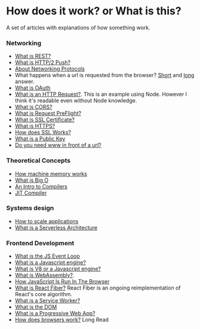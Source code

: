 # How does it work? or What is this?

A set of articles with explanations of how something work.

### Networking

- [What is REST?](rest.md)
- [What is HTTP/2 Push?](https://jakearchibald.com/2017/h2-push-tougher-than-i-thought/)
- [About Networking Protocols](https://www.destroyallsoftware.com/compendium/network-protocols?share_key=97d3ba4c24d21147)
- What happens when a url is requested from the browser? [Short](https://www.quora.com/What-are-the-series-of-steps-that-happen-when-an-URL-is-requested-from-the-address-field-of-a-browser) and [long](http://igoro.com/archive/what-really-happens-when-you-navigate-to-a-url/) answer.
- [What is OAuth](https://blog.varonis.com/introduction-to-oauth/)
- [What is an HTTP Request?](https://nodejs.org/en/docs/guides/anatomy-of-an-http-transaction/). This is an example using Node. However I think it's readable even without Node knowledge.
- [What is CORS?](https://developer.mozilla.org/en-US/docs/Web/HTTP/Access_control_CORS)
- [What is Request PreFlight?](https://m.alphasights.com/killing-cors-preflight-requests-on-a-react-spa-1f9b04aa5730)
- [What is SSL Certificate?](https://www.youtube.com/watch?v=SJJmoDZ3il8)
- [What is HTTPS?](https://www.youtube.com/watch?v=earzZpX-PiY)
- [How does SSL Works?](https://www.youtube.com/watch?v=iQsKdtjwtYI)
- [What is a Public Key](https://www.youtube.com/watch?v=GSIDS_lvRv4)
- [Do you need www in front of a url?](https://www.quora.com/Whats-the-technical-reason-you-needed-www-prefix-to-reach-a-website-but-it-seems-that-today-it-doesnt-matter)

### Theoretical Concepts

- [How machine memory works](https://hacks.mozilla.org/2017/06/a-crash-course-in-memory-management/)
- [What is Big O](https://stackoverflow.com/questions/487258/what-is-a-plain-english-explanation-of-big-o-notation)
- [An Intro to Compilers](https://nicoleorchard.com/blog/compilers)
- [JIT Compiler](https://hacks.mozilla.org/2017/02/a-crash-course-in-just-in-time-jit-compilers/)

### Systems design

- [How to scale applications](http://blog.memsql.com/cache-is-the-new-ram/)
- [What is a Serverless Architecture](https://martinfowler.com/articles/serverless.html)

### Frontend Development

- [What is the JS Event Loop](https://www.youtube.com/watch?v=8aGhZQkoFbQ)
- [What is a Javascript engine?](http://developer.telerik.com/featured/a-guide-to-javascript-engines-for-idiots/)
- [What is V8 or a Javascript engine?](https://www.youtube.com/watch?v=EdFDJANJJLs)
- [What is WebAssembly?](https://www.smashingmagazine.com/2017/05/abridged-cartoon-introduction-webassembly/).
- [How JavaScript Is Run In The Browser](https://www.smashingmagazine.com/2017/05/abridged-cartoon-introduction-webassembly/#how-javascript-is-run-in-the-browser)
- [What is React Fiber?](https://www.youtube.com/watch?v=ZCuYPiUIONs) React Fiber is an ongoing reimplementation of React's core algorithm.
- [What is a Service Worker?](https://kosamari.com/notes/Service-Worker-what-are-you)
- [What is the DOM](https://alistapart.com/article/javascript-for-web-designers)
- [What is a Progressive Web App?](https://www.smashingmagazine.com/2016/09/the-building-blocks-of-progressive-web-apps/)
- [How does browsers work?](https://www.html5rocks.com/en/tutorials/internals/howbrowserswork/) Long Read
